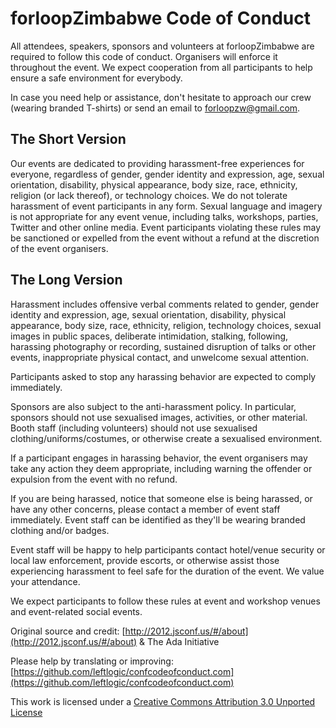 # forloopZimbabwe Code of Conduct

All attendees, speakers, sponsors and volunteers at forloopZimbabwe are required to follow this code of conduct. Organisers will enforce it throughout the event. We expect cooperation from all participants to help ensure a safe environment for everybody.

In case you need help or assistance, don't hesitate to approach our crew (wearing branded T-shirts) or send an email to [forloopzw@gmail.com](mailto:forloopzw@gmail.com).

## The Short Version
Our events are dedicated to providing harassment-free experiences for everyone, regardless of gender, gender identity and expression, age, sexual orientation, disability, physical appearance, body size, race, ethnicity, religion (or lack thereof), or technology choices. We do not tolerate harassment of event participants in any form. Sexual language and imagery is not appropriate for any event venue, including talks, workshops, parties, Twitter and other online media. Event participants violating these rules may be sanctioned or expelled from the event without a refund at the discretion of the event organisers.

## The Long Version
Harassment includes offensive verbal comments related to gender, gender identity and expression, age, sexual orientation, disability, physical appearance, body size, race, ethnicity, religion, technology choices, sexual images in public spaces, deliberate intimidation, stalking, following, harassing photography or recording, sustained disruption of talks or other events, inappropriate physical contact, and unwelcome sexual attention. 

Participants asked to stop any harassing behavior are expected to comply immediately. 

Sponsors are also subject to the anti-harassment policy. In particular, sponsors should not use sexualised images, activities, or other material. Booth staff (including volunteers) should not use sexualised clothing/uniforms/costumes, or otherwise create a sexualised environment. 

If a participant engages in harassing behavior, the event organisers may take any action they deem appropriate, including warning the offender or expulsion from the event with no refund. 

If you are being harassed, notice that someone else is being harassed, or have any other concerns, please contact a member of event staff immediately. Event staff can be identified as they'll be wearing branded clothing and/or badges. 

Event staff will be happy to help participants contact hotel/venue security or local law enforcement, provide escorts, or otherwise assist those experiencing harassment to feel safe for the duration of the event. We value your attendance. 

We expect participants to follow these rules at event and workshop venues and event-related social events. 



Original source and credit: [http://2012.jsconf.us/#/about](http://2012.jsconf.us/#/about) & The Ada Initiative 

Please help by translating or improving: [https://github.com/leftlogic/confcodeofconduct.com](https://github.com/leftlogic/confcodeofconduct.com) 

This work is licensed under a [Creative Commons Attribution 3.0 Unported License](http://creativecommons.org/licenses/by/3.0/deed.en_US)
